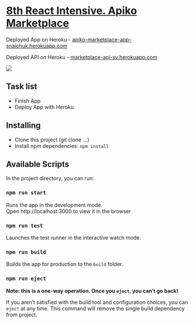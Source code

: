 # [8th React Intensive. Apiko Marketplace](https://dou.ua/calendar/31364/)
Deployed App on Heroku - [apiko-marketplace-app-snaichuk.herokuapp.com](https://apiko-marketplace-app-snaichuk.herokuapp.com/)

Deployed API on Heroku - [marketplace-api-sv.herokuapp.com](https://marketplace-api-sv.herokuapp.com/documentation/index.html)

![](https://media.giphy.com/media/f4It0UlYBPVSHxaFJM/giphy.gif)

## Task list
- Finish App
- Deploy App with Heroku

## Installing

* Clone this project (git clone ...)
* Install npm dependencies: `npm install`

## Available Scripts

In the project directory, you can run:

### `npm run start`

Runs the app in the development mode.<br>
Open http://localhost:3000 to view it in the browser

### `npm run test`

Launches the test runner in the interactive watch mode.

### `npm run build`

Builds the app for production to the `build` folder.

### `npm run eject`

**Note: this is a one-way operation. Once you `eject`, you can’t go back!**

If you aren’t satisfied with the build tool and configuration choices, you can `eject` at any time. This command will remove the single build dependency from project.
